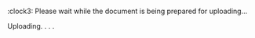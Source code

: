 <br />
:clock3: Please wait while the document is being prepared for uploading... 
<br />
  
Uploading.
.
.
.

